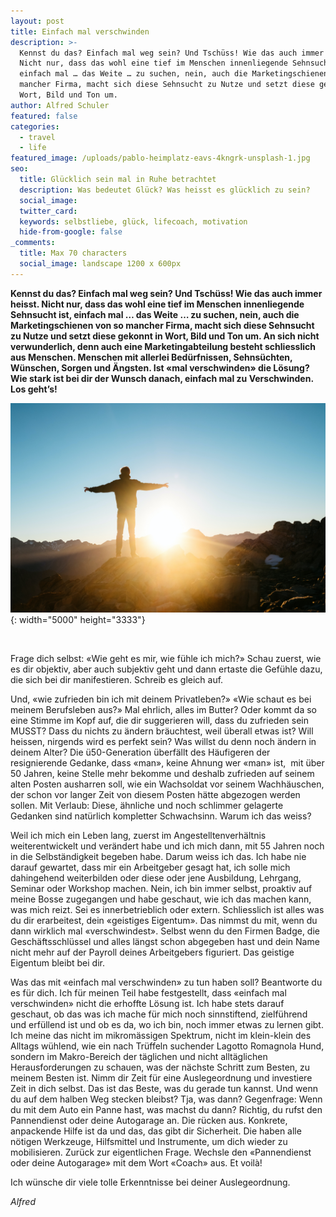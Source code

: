 ```yaml
---
layout: post
title: Einfach mal verschwinden
description: >-
  Kennst du das? Einfach mal weg sein? Und Tschüss! Wie das auch immer heisst.
  Nicht nur, dass das wohl eine tief im Menschen innenliegende Sehnsucht ist,
  einfach mal … das Weite … zu suchen, nein, auch die Marketingschienen von so
  mancher Firma, macht sich diese Sehnsucht zu Nutze und setzt diese gekonnt in
  Wort, Bild und Ton um.
author: Alfred Schuler
featured: false
categories:
  - travel
  - life
featured_image: /uploads/pablo-heimplatz-eavs-4kngrk-unsplash-1.jpg
seo:
  title: Glücklich sein mal in Ruhe betrachtet
  description: Was bedeutet Glück? Was heisst es glücklich zu sein?
  social_image:
  twitter_card:
  keywords: selbstliebe, glück, lifecoach, motivation
  hide-from-google: false
_comments:
  title: Max 70 characters
  social_image: landscape 1200 x 600px
---
```

**Kennst du das? Einfach mal weg sein? Und Tschüss\! Wie das auch immer heisst. Nicht nur, dass das wohl eine tief im Menschen innenliegende Sehnsucht ist, einfach mal … das Weite … zu suchen, nein, auch die Marketingschienen von so mancher Firma, macht sich diese Sehnsucht zu Nutze und setzt diese gekonnt in Wort, Bild und Ton um. An sich nicht verwunderlich, denn auch eine Marketingabteilung besteht schliesslich aus Menschen. Menschen mit allerlei Bedürfnissen, Sehnsüchten, Wünschen, Sorgen und Ängsten. Ist &laquo;mal verschwinden&raquo; die Lösung? Wie stark ist bei dir der Wunsch danach, einfach mal zu Verschwinden. Los geht’s\!**

![](/uploads/pablo-heimplatz-eavs-4kngrk-unsplash-1.jpg){: width="5000" height="3333"}

&nbsp;

Frage dich selbst: &laquo;Wie geht es mir, wie fühle ich mich?&raquo; Schau zuerst, wie es dir objektiv, aber auch subjektiv geht und dann ertaste die Gefühle dazu, die sich bei dir manifestieren. Schreib es gleich auf.

Und, &laquo;wie zufrieden bin ich mit deinem Privatleben?&raquo; &laquo;Wie schaut es bei meinem Berufsleben aus?&raquo; Mal ehrlich, alles im Butter? Oder kommt da so eine Stimme im Kopf auf, die dir suggerieren will, dass du zufrieden sein MUSST? Dass du nichts zu ändern bräuchtest, weil überall etwas ist? Will heissen, nirgends wird es perfekt sein? Was willst du denn noch ändern in deinem Alter? Die ü50-Generation überfällt des Häufigeren der resignierende Gedanke, dass &laquo;man&raquo;, keine Ahnung wer &laquo;man&raquo; ist, &nbsp;mit über 50 Jahren, keine Stelle mehr bekomme und deshalb zufrieden auf seinem alten Posten ausharren soll, wie ein Wachsoldat vor seinem Wachhäuschen, der schon vor langer Zeit von diesem Posten hätte abgezogen werden sollen. Mit Verlaub: Diese, ähnliche und noch schlimmer gelagerte Gedanken sind natürlich kompletter Schwachsinn. Warum ich das weiss?

Weil ich mich ein Leben lang, zuerst im Angestelltenverhältnis weiterentwickelt und verändert habe und ich mich dann, mit 55 Jahren noch in die Selbständigkeit begeben habe. Darum weiss ich das. Ich habe nie darauf gewartet, dass mir ein Arbeitgeber gesagt hat, ich solle mich dahingehend weiterbilden oder diese oder jene Ausbildung, Lehrgang, Seminar oder Workshop machen. Nein, ich bin immer selbst, proaktiv auf meine Bosse zugegangen und habe geschaut, wie ich das machen kann, was mich reizt. Sei es innerbetrieblich oder extern. Schliesslich ist alles was du dir erarbeitest, dein &laquo;geistiges Eigentum&raquo;. Das nimmst du mit, wenn du dann wirklich mal &laquo;verschwindest&raquo;. Selbst wenn du den Firmen Badge, die Geschäftsschlüssel und alles längst schon abgegeben hast und dein Name nicht mehr auf der Payroll deines Arbeitgebers figuriert. Das geistige Eigentum bleibt bei dir.

Was das mit &laquo;einfach mal verschwinden&raquo; zu tun haben soll? Beantworte du es für dich. Ich für meinen Teil habe festgestellt, dass &laquo;einfach mal verschwinden&raquo; nicht die erhoffte Lösung ist. Ich habe stets darauf geschaut, ob das was ich mache für mich noch sinnstiftend, zielführend und erfüllend ist und ob es da, wo ich bin, noch immer etwas zu lernen gibt. Ich meine das nicht im mikromässigen Spektrum, nicht im klein-klein des Alltags wühlend, wie ein nach Trüffeln suchender Lagotto Romagnola Hund, sondern im Makro-Bereich der täglichen und nicht alltäglichen Herausforderungen zu schauen, was der nächste Schritt zum Besten, zu meinem Besten ist. Nimm dir Zeit für eine Auslegeordnung und investiere Zeit in dich selbst. Das ist das Beste, was du gerade tun kannst. Und wenn du auf dem halben Weg stecken bleibst? Tja, was dann? Gegenfrage: Wenn du mit dem Auto ein Panne hast, was machst du dann? Richtig, du rufst den Pannendienst oder deine Autogarage an. Die rücken aus. Konkrete, anpackende Hilfe ist da und das, das gibt dir Sicherheit. Die haben alle nötigen Werkzeuge, Hilfsmittel und Instrumente, um dich wieder zu mobilisieren. Zurück zur eigentlichen Frage. Wechsle den &laquo;Pannendienst oder deine Autogarage&raquo; mit dem Wort &laquo;Coach&raquo; aus. Et voil&agrave;\!

Ich wünsche dir viele tolle Erkenntnisse bei deiner Auslegeordnung.

*Alfred*
